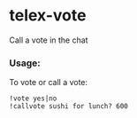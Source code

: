 # telex-vote

Call a vote in the chat

### Usage:
To vote or call a vote:

    !vote yes|no
    !callvote sushi for lunch? 600 
